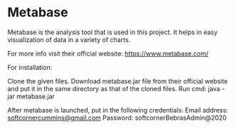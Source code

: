 # Metabase

Metabase is the analysis tool that is used in this project. It helps in easy visualization of data in a variety of charts.

For more info visit their official website:
https://www.metabase.com/

For installation:

Clone the given files.
Download metabase.jar file from their official website and put it in the same directory as that of the cloned files.
Run cmd: java -jar metabase.jar 

After metabase is launched, put in the following credentials:
Email address: softcornercummins@gmail.com
Password: softcornerBebrasAdmin@2020
